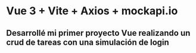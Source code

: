 # Vue 3 + Vite + Axios + mockapi.io

## Desarrollé mi primer proyecto Vue realizando un crud de tareas con una simulación de login


